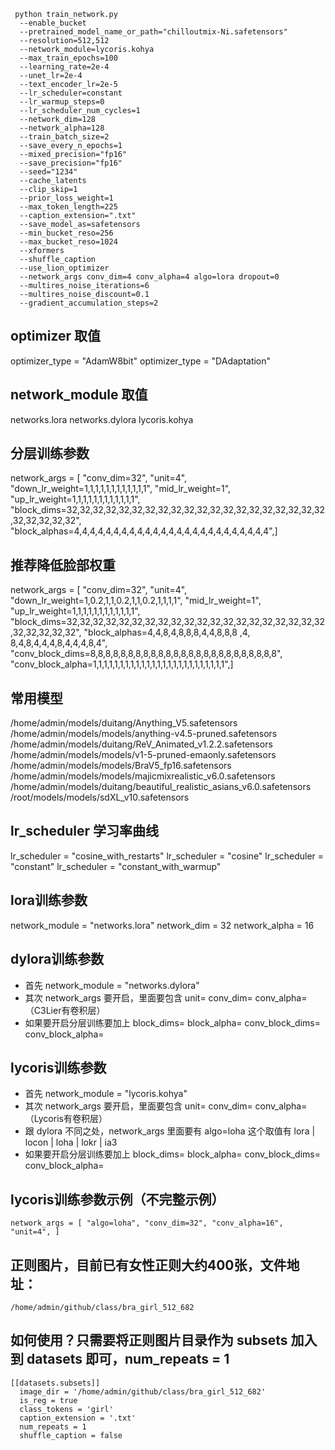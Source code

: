 
```
 python train_network.py
  --enable_bucket
  --pretrained_model_name_or_path="chilloutmix-Ni.safetensors"
  --resolution=512,512
  --network_module=lycoris.kohya
  --max_train_epochs=100
  --learning_rate=2e-4
  --unet_lr=2e-4
  --text_encoder_lr=2e-5
  --lr_scheduler=constant
  --lr_warmup_steps=0
  --lr_scheduler_num_cycles=1
  --network_dim=128
  --network_alpha=128
  --train_batch_size=2
  --save_every_n_epochs=1
  --mixed_precision="fp16"
  --save_precision="fp16"
  --seed="1234"
  --cache_latents
  --clip_skip=1
  --prior_loss_weight=1
  --max_token_length=225
  --caption_extension=".txt"
  --save_model_as=safetensors
  --min_bucket_reso=256
  --max_bucket_reso=1024
  --xformers
  --shuffle_caption 
  --use_lion_optimizer
  --network_args conv_dim=4 conv_alpha=4 algo=lora dropout=0
  --multires_noise_iterations=6
  --multires_noise_discount=0.1
  --gradient_accumulation_steps=2
```

## optimizer 取值
optimizer_type = "AdamW8bit"
optimizer_type = "DAdaptation"

## network_module 取值
networks.lora
networks.dylora
lycoris.kohya

## 分层训练参数
network_args = [ "conv_dim=32", "unit=4", "down_lr_weight=1,1,1,1,1,1,1,1,1,1,1,1", "mid_lr_weight=1", "up_lr_weight=1,1,1,1,1,1,1,1,1,1,1,1", "block_dims=32,32,32,32,32,32,32,32,32,32,32,32,32,32,32,32,32,32,32,32,32,32,32,32,32", "block_alphas=4,4,4,4,4,4,4,4,4,4,4,4,4,4,4,4,4,4,4,4,4,4,4,4,4",]

## 推荐降低脸部权重
network_args = [ "conv_dim=32", "unit=4", "down_lr_weight=1,0.2,1,1,0.2,1,1,0.2,1,1,1,1", "mid_lr_weight=1", "up_lr_weight=1,1,1,1,1,1,1,1,1,1,1,1", "block_dims=32,32,32,32,32,32,32,32,32,32,32,32,32,32,32,32,32,32,32,32,32,32,32,32,32", "block_alphas=4,4,8,4,8,8,8,4,4,8,8,8  ,4,  8,4,8,4,4,4,8,4,4,4,8,4", "conv_block_dims=8,8,8,8,8,8,8,8,8,8,8,8,8,8,8,8,8,8,8,8,8,8,8,8,8", "conv_block_alpha=1,1,1,1,1,1,1,1,1,1,1,1,1,1,1,1,1,1,1,1,1,1,1,1,1",]

## 常用模型
/home/admin/models/duitang/Anything_V5.safetensors
/home/admin/models/models/anything-v4.5-pruned.safetensors
/home/admin/models/duitang/ReV_Animated_v1.2.2.safetensors
/home/admin/models/models/v1-5-pruned-emaonly.safetensors
/home/admin/models/models/BraV5_fp16.safetensors
/home/admin/models/models/majicmixrealistic_v6.0.safetensors
/home/admin/models/duitang/beautiful_realistic_asians_v6.0.safetensors
/root/models/models/sdXL_v10.safetensors

## lr_scheduler 学习率曲线
lr_scheduler = "cosine_with_restarts"
lr_scheduler = "cosine"
lr_scheduler = "constant"
lr_scheduler = "constant_with_warmup"

## lora训练参数
network_module = "networks.lora"
network_dim = 32
network_alpha = 16

## dylora训练参数
* 首先 network_module = "networks.dylora"
* 其次 network_args 要开启，里面要包含 unit= conv_dim= conv_alpha=   （C3Lier有卷积层）
* 如果要开启分层训练要加上 block_dims= block_alpha= conv_block_dims= conv_block_alpha=

## lycoris训练参数
* 首先 network_module = "lycoris.kohya"
* 其次 network_args 要开启，里面要包含 unit= conv_dim= conv_alpha=   （Lycoris有卷积层）
* 跟 dylora 不同之处，network_args 里面要有 algo=loha 这个取值有 lora | locon | loha | lokr | ia3
* 如果要开启分层训练要加上 block_dims= block_alpha= conv_block_dims= conv_block_alpha=

## lycoris训练参数示例（不完整示例）
`network_args = [ "algo=loha", "conv_dim=32", "conv_alpha=16", "unit=4", ]`



## 正则图片，目前已有女性正则大约400张，文件地址：
`/home/admin/github/class/bra_girl_512_682`

## 如何使用？只需要将正则图片目录作为 subsets 加入到 datasets 即可，num_repeats = 1
```
[[datasets.subsets]]
  image_dir = '/home/admin/github/class/bra_girl_512_682'
  is_reg = true
  class_tokens = 'girl'
  caption_extension = '.txt'
  num_repeats = 1
  shuffle_caption = false
```
